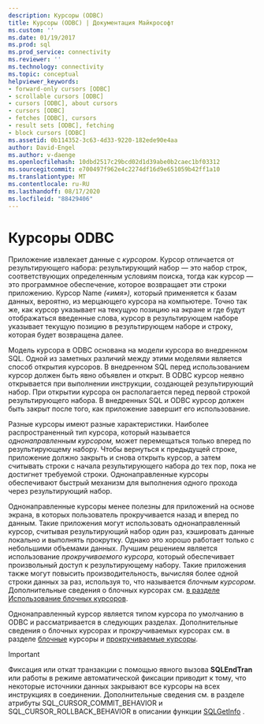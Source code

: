 ```yaml
---
description: Курсоры (ODBC)
title: Курсоры (ODBC) | Документация Майкрософт
ms.custom: ''
ms.date: 01/19/2017
ms.prod: sql
ms.prod_service: connectivity
ms.reviewer: ''
ms.technology: connectivity
ms.topic: conceptual
helpviewer_keywords:
- forward-only cursors [ODBC]
- scrollable cursors [ODBC]
- cursors [ODBC], about cursors
- cursors [ODBC]
- fetches [ODBC], cursors
- result sets [ODBC], fetching
- block cursors [ODBC]
ms.assetid: 0b114352-3c63-4d33-9220-182ede90e4aa
author: David-Engel
ms.author: v-daenge
ms.openlocfilehash: 10dbd2517c29bcd02d1d39abe0b2caec1bf03312
ms.sourcegitcommit: e700497f962e4c2274df16d9e651059b42ff1a10
ms.translationtype: MT
ms.contentlocale: ru-RU
ms.lasthandoff: 08/17/2020
ms.locfileid: "88429406"
---
```

# <a name="odbc-cursors"></a>Курсоры ODBC
Приложение извлекает данные с *курсором*. Курсор отличается от результирующего набора: результирующий набор — это набор строк, соответствующих определенным условиям поиска, тогда как курсор — это программное обеспечение, которое возвращает эти строки приложению. Курсор Name *(«имя»),* который применяется к базам данных, вероятно, из мерцающего курсора на компьютере. Точно так же, как курсор указывает на текущую позицию на экране и где будут отображаться введенные слова, курсор в результирующем наборе указывает текущую позицию в результирующем наборе и строку, которая будет возвращена далее.  
  
 Модель курсора в ODBC основана на модели курсора во внедренном SQL. Одной из заметных различий между этими моделями является способ открытия курсоров. В внедренном SQL перед использованием курсор должен быть явно объявлен и открыт. В ODBC курсор неявно открывается при выполнении инструкции, создающей результирующий набор. При открытии курсора он располагается перед первой строкой результирующего набора. В внедренных SQL и ODBC курсор должен быть закрыт после того, как приложение завершит его использование.  
  
 Разные курсоры имеют разные характеристики. Наиболее распространенный тип курсора, который называется *однонаправленным курсором,* может перемещаться только вперед по результирующему набору. Чтобы вернуться к предыдущей строке, приложение должно закрыть и снова открыть курсор, а затем считывать строки с начала результирующего набора до тех пор, пока не достигнет требуемой строки. Однонаправленные курсоры обеспечивают быстрый механизм для выполнения одного прохода через результирующий набор.  
  
 Однонаправленные курсоры менее полезны для приложений на основе экрана, в которых пользователь прокручивается назад и вперед по данным. Такие приложения могут использовать однонаправленный курсор, считывая результирующий набор один раз, кэшировать данные локально и выполнять прокрутку. Однако это хорошо работает только с небольшими объемами данных. Лучшим решением является использование *прокручиваемого курсора,* который обеспечивает произвольный доступ к результирующему набору. Такие приложения также могут повысить производительность, вычисляя более одной строки данных за раз, используя то, что называется *блочным курсором.* Дополнительные сведения о блочных курсорах см. [в разделе Использование блочных курсоров](../../../odbc/reference/develop-app/using-block-cursors.md).  
  
 Однонаправленный курсор является типом курсора по умолчанию в ODBC и рассматривается в следующих разделах. Дополнительные сведения о блочных курсорах и прокручиваемых курсорах см. в разделе [блочные](../../../odbc/reference/develop-app/block-cursors.md) курсоры и [прокручиваемые курсоры](../../../odbc/reference/develop-app/scrollable-cursors.md).  
  
> [!IMPORTANT]  
>  Фиксация или откат транзакции с помощью явного вызова **SQLEndTran** или работы в режиме автоматической фиксации приводит к тому, что некоторые источники данных закрывают все курсоры на всех инструкциях в соединении. Дополнительные сведения см. в разделе атрибуты SQL_CURSOR_COMMIT_BEHAVIOR и SQL_CURSOR_ROLLBACK_BEHAVIOR в описании функции [SQLGetInfo](../../../odbc/reference/syntax/sqlgetinfo-function.md) .

